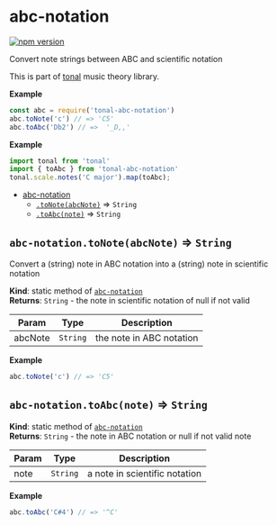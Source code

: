 <a name="module_abc-notation"></a>

# abc-notation
[![npm version](https://img.shields.io/npm/v/tonal-abc-notation.svg?style=flat-square)](https://www.npmjs.com/package/tonal-abc-notation)

Convert note strings between ABC and scientific notation

This is part of [tonal](https://www.npmjs.com/package/tonal) music theory library.

**Example**  
```js
const abc = require('tonal-abc-notation')
abc.toNote('c') // => 'C5'
abc.toAbc('Db2') // =>  '_D,,'
```
**Example**  
```js
import tonal from 'tonal'
import { toAbc } from 'tonal-abc-notation'
tonal.scale.notes('C major').map(toAbc);
```

* [abc-notation](#module_abc-notation)
    * [`.toNote(abcNote)`](#module_abc-notation.toNote) ⇒ <code>String</code>
    * [`.toAbc(note)`](#module_abc-notation.toAbc) ⇒ <code>String</code>

<a name="module_abc-notation.toNote"></a>

## `abc-notation.toNote(abcNote)` ⇒ <code>String</code>
Convert a (string) note in ABC notation into a (string) note in scientific notation

**Kind**: static method of [<code>abc-notation</code>](#module_abc-notation)  
**Returns**: <code>String</code> - the note in scientific notation of null if not valid  

| Param | Type | Description |
| --- | --- | --- |
| abcNote | <code>String</code> | the note in ABC notation |

**Example**  
```js
abc.toNote('c') // => 'C5'
```
<a name="module_abc-notation.toAbc"></a>

## `abc-notation.toAbc(note)` ⇒ <code>String</code>
**Kind**: static method of [<code>abc-notation</code>](#module_abc-notation)  
**Returns**: <code>String</code> - the note in ABC notation or null if not valid note  

| Param | Type | Description |
| --- | --- | --- |
| note | <code>String</code> | a note in scientific notation |

**Example**  
```js
abc.toAbc('C#4') // => '^C'
```
